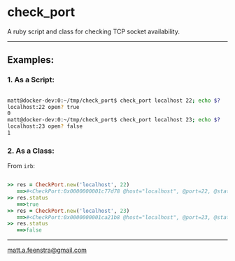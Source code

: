 # check_port

A ruby script and class for checking TCP socket availability.

-----

## Examples:

###  1. As a Script:

```sh

matt@docker-dev:0:~/tmp/check_port$ check_port localhost 22; echo $?
localhost:22 open? true
0
matt@docker-dev:0:~/tmp/check_port$ check_port localhost 23; echo $?
localhost:23 open? false
1

```

### 2. As a Class:

From `irb`:

```ruby

>> res = CheckPort.new('localhost', 22)
   ==>#<CheckPort:0x0000000001c77d78 @host="localhost", @port=22, @status=true>
>> res.status
   ==>true
>> res = CheckPort.new('localhost', 23)
   ==>#<CheckPort:0x0000000001ca21b8 @host="localhost", @port=23, @status=false>
>> res.status
   ==>false

```

------

matt.a.feenstra@gmail.com
